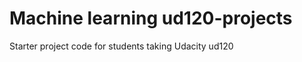 Machine learning ud120-projects
==============

Starter project code for students taking Udacity ud120
